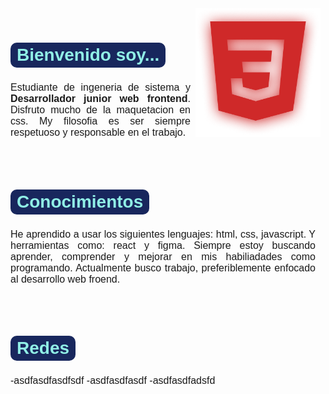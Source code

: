 <head>
<link rel="preconnect" href="https://fonts.googleapis.com">
<link rel="preconnect" href="https://fonts.gstatic.com" crossorigin>
<link href="https://fonts.googleapis.com/css2?family=Raleway:ital,wght@1,100;1,700&display=swap" rel="stylesheet">

<style>
    .newColor{
        font-family: 'Raleway', sans-serif;
        font-size: 28px;
        padding: 4px 10px 4px 10px;
        color: #90EFE6;
        border: none;
        width:max-content;
        border-radius: 10px;
        text-align: center;
        font-weight: 700;
        background:linear-gradient(#18275D,#18275D);

    }

    .cuadro__contenedor{
        display: flex;
        
    }
            .cuadro__textos{
                padding: 16px 8px;

                
        
            }
            .cuadro__img{
                min-width:200px;
                max-width:200px;
                height: min-content;
            }

    p{
        margin: 10px 0;
        font-family: 'Raleway',sans-serif;
        font-size: 16px;
        text-align: justify;
    }
</style>
<div class="cuadro__contenedor">
    <div class="cuadro__textos">
        <h2 class="newColor">Bienvenido soy...</h2>
        <p>
        Estudiante de ingeneria de sistema y <b>Desarrollador junior web frontend</b>. Disfruto mucho de la maquetacion en css. My filosofia es ser siempre respetuoso y responsable en el trabajo.
        </p>
    </div>
    <img src=./foto.png/ class="cuadro__img">
</div>


<div class="cuadro__contenedor">
    <div class="cuadro__textos">
        <h2 class="newColor">Conocimientos</h2>
        <p>
            He aprendido a usar los siguientes lenguajes: html, css, javascript.
            Y herramientas como: react y figma. Siempre estoy buscando aprender, comprender y mejorar en mis habiliadades como programando. Actualmente busco trabajo, preferiblemente  enfocado al desarrollo web froend.
        </p>
    </div>
</div>


<div class="cuadro__contenedor">
    <div class="cuadro__textos">
        <h2 class="newColor">Redes</h2>
        <p>
            -asdfasdfasdfsdf
            -asdfasdfasdf
            -asdfasdfadsfd
        </p>
</div>

